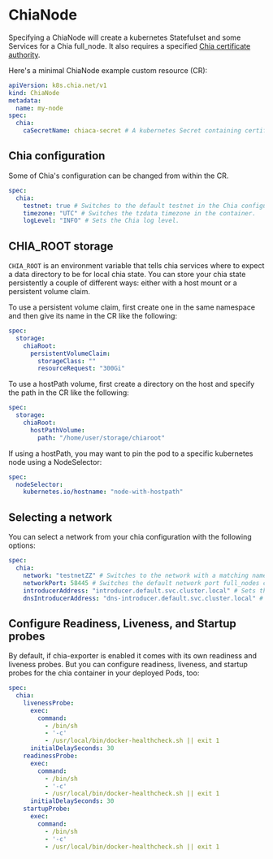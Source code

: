 # ChiaNode

Specifying a ChiaNode will create a kubernetes Statefulset and some Services for a Chia full_node. It also requires a specified [Chia certificate authority](chiaca.md).

Here's a minimal ChiaNode example custom resource (CR):

```yaml
apiVersion: k8s.chia.net/v1
kind: ChiaNode
metadata:
  name: my-node
spec:
  chia:
    caSecretName: chiaca-secret # A kubernetes Secret containing certificate authority files
```

## Chia configuration

Some of Chia's configuration can be changed from within the CR.

```yaml
spec:
  chia:
    testnet: true # Switches to the default testnet in the Chia configuration file.
    timezone: "UTC" # Switches the tzdata timezone in the container.
    logLevel: "INFO" # Sets the Chia log level.
```

## CHIA_ROOT storage

`CHIA_ROOT` is an environment variable that tells chia services where to expect a data directory to be for local chia state. You can store your chia state persistently a couple of different ways: either with a host mount or a persistent volume claim.

To use a persistent volume claim, first create one in the same namespace and then give its name in the CR like the following:

```yaml
spec:
  storage:
    chiaRoot:
      persistentVolumeClaim:
        storageClass: ""
        resourceRequest: "300Gi"
```

To use a hostPath volume, first create a directory on the host and specify the path in the CR like the following:

```yaml
spec:
  storage:
    chiaRoot:
      hostPathVolume:
        path: "/home/user/storage/chiaroot"
```

If using a hostPath, you may want to pin the pod to a specific kubernetes node using a NodeSelector:

```yaml
spec:
  nodeSelector:
    kubernetes.io/hostname: "node-with-hostpath"
```

## Selecting a network

You can select a network from your chia configuration with the following options:

```yaml
spec:
  chia:
    network: "testnetZZ" # Switches to the network with a matching name in the chia config file.
    networkPort: 58445 # Switches the default network port full_nodes connect with.
    introducerAddress: "introducer.default.svc.cluster.local" # Sets the introducer address used in the chia config file.
    dnsIntroducerAddress: "dns-introducer.default.svc.cluster.local" # Sets the DNS introducer address used in the chia config file.
```

## Configure Readiness, Liveness, and Startup probes

By default, if chia-exporter is enabled it comes with its own readiness and liveness probes. But you can configure readiness, liveness, and startup probes for the chia container in your deployed Pods, too:

```yaml
spec:
  chia:
    livenessProbe:
      exec:
        command:
          - /bin/sh
          - '-c'
          - /usr/local/bin/docker-healthcheck.sh || exit 1
      initialDelaySeconds: 30
    readinessProbe:
      exec:
        command:
          - /bin/sh
          - '-c'
          - /usr/local/bin/docker-healthcheck.sh || exit 1
      initialDelaySeconds: 30
    startupProbe:
      exec:
        command:
          - /bin/sh
          - '-c'
          - /usr/local/bin/docker-healthcheck.sh || exit 1
```
